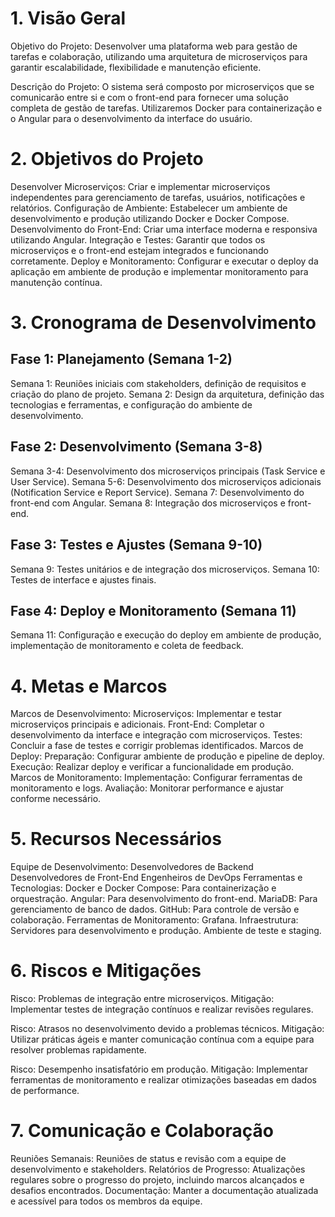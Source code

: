 # 1. Visão Geral

Objetivo do Projeto: Desenvolver uma plataforma web para gestão de tarefas e colaboração, utilizando uma arquitetura de microserviços para garantir escalabilidade, flexibilidade e manutenção eficiente.

Descrição do Projeto: O sistema será composto por microserviços que se comunicarão entre si e com o front-end para fornecer uma solução completa de gestão de tarefas. Utilizaremos Docker para containerização e o Angular para o desenvolvimento da interface do usuário.

# 2. Objetivos do Projeto

Desenvolver Microserviços: Criar e implementar microserviços independentes para gerenciamento de tarefas, usuários, notificações e relatórios.
Configuração de Ambiente: Estabelecer um ambiente de desenvolvimento e produção utilizando Docker e Docker Compose.
Desenvolvimento do Front-End: Criar uma interface moderna e responsiva utilizando Angular.
Integração e Testes: Garantir que todos os microserviços e o front-end estejam integrados e funcionando corretamente.
Deploy e Monitoramento: Configurar e executar o deploy da aplicação em ambiente de produção e implementar monitoramento para manutenção contínua.

# 3. Cronograma de Desenvolvimento

## Fase 1: Planejamento (Semana 1-2)

Semana 1: Reuniões iniciais com stakeholders, definição de requisitos e criação do plano de projeto.
Semana 2: Design da arquitetura, definição das tecnologias e ferramentas, e configuração do ambiente de desenvolvimento.

## Fase 2: Desenvolvimento (Semana 3-8)

Semana 3-4: Desenvolvimento dos microserviços principais (Task Service e User Service).
Semana 5-6: Desenvolvimento dos microserviços adicionais (Notification Service e Report Service).
Semana 7: Desenvolvimento do front-end com Angular.
Semana 8: Integração dos microserviços e front-end.

## Fase 3: Testes e Ajustes (Semana 9-10)

Semana 9: Testes unitários e de integração dos microserviços.
Semana 10: Testes de interface e ajustes finais.

## Fase 4: Deploy e Monitoramento (Semana 11)

Semana 11: Configuração e execução do deploy em ambiente de produção, implementação de monitoramento e coleta de feedback.

# 4. Metas e Marcos

Marcos de Desenvolvimento:
    Microserviços: Implementar e testar microserviços principais e adicionais.
    Front-End: Completar o desenvolvimento da interface e integração com microserviços.
    Testes: Concluir a fase de testes e corrigir problemas identificados.
Marcos de Deploy:
    Preparação: Configurar ambiente de produção e pipeline de deploy.
    Execução: Realizar deploy e verificar a funcionalidade em produção.
Marcos de Monitoramento:
    Implementação: Configurar ferramentas de monitoramento e logs.
    Avaliação: Monitorar performance e ajustar conforme necessário.

# 5. Recursos Necessários

Equipe de Desenvolvimento:
    Desenvolvedores de Backend
    Desenvolvedores de Front-End
    Engenheiros de DevOps
Ferramentas e Tecnologias:
    Docker e Docker Compose: Para containerização e orquestração.
    Angular: Para desenvolvimento do front-end.
    MariaDB: Para gerenciamento de banco de dados.
    GitHub: Para controle de versão e colaboração.
    Ferramentas de Monitoramento: Grafana.
Infraestrutura:
    Servidores para desenvolvimento e produção.
    Ambiente de teste e staging.

# 6. Riscos e Mitigações

Risco: Problemas de integração entre microserviços.
    Mitigação: Implementar testes de integração contínuos e realizar revisões regulares.

Risco: Atrasos no desenvolvimento devido a problemas técnicos.
    Mitigação: Utilizar práticas ágeis e manter comunicação contínua com a equipe para resolver problemas rapidamente.

Risco: Desempenho insatisfatório em produção.
    Mitigação: Implementar ferramentas de monitoramento e realizar otimizações baseadas em dados de performance.

# 7. Comunicação e Colaboração

Reuniões Semanais: Reuniões de status e revisão com a equipe de desenvolvimento e stakeholders.
Relatórios de Progresso: Atualizações regulares sobre o progresso do projeto, incluindo marcos alcançados e desafios encontrados.
Documentação: Manter a documentação atualizada e acessível para todos os membros da equipe.